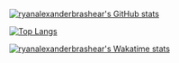 [![ryanalexanderbrashear's GitHub stats](https://github-readme-stats.vercel.app/api?username=ryanalexanderbrashear&count_private=true&show_icons=true&theme=tokyonight)](https://github.com/ryanalexanderbrashear/)

[![Top Langs](https://github-readme-stats.vercel.app/api/top-langs/?username=ryanalexanderbrashear&count_private=true&show_icons=true&theme=tokyonight)](https://github.com/ryanalexanderbrashear/)

[![ryanalexanderbrashear's Wakatime stats](https://github-readme-stats.vercel.app/api/wakatime?username=ryanalexanderbrashear&count_private=true&show_icons=true&theme=tokyonight)](https://github.com/ryanalexanderbrashear/)


<!--
**ryanalexanderbrashear/ryanalexanderbrashear** is a ✨ _special_ ✨ repository because its `README.md` (this file) appears on your GitHub profile.

Here are some ideas to get you started:

- 🔭 I’m currently working on ...
- 🌱 I’m currently learning ...
- 👯 I’m looking to collaborate on ...
- 🤔 I’m looking for help with ...
- 💬 Ask me about ...
- 📫 How to reach me: ...
- 😄 Pronouns: ...
- ⚡ Fun fact: ...
-->
